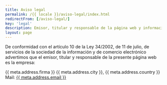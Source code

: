 ```yaml
---
title: Aviso legal
permalink: /{{ locale }}/aviso-legal/index.html
redirectFrom: [/aviso-legal/]
key: 'legal'
description: Emisor, titular y responsable de la página web y información sobre las técnicas usadas en desarrollo y producción
layout: page
---
```


De conformidad con el artículo 10 de la Ley 34/2002, de 11 de julio, de servicios de la sociedad de la información y de comercio electrónico advertimos que el emisor, titular y responsable de la presente página web es la empresa:

{{ meta.address.firma }}
{{ meta.address.city }}, {{ meta.address.country }}
Mail: <a href="mailto:{{ meta.address.email }}">{{ meta.address.email }}</a>
